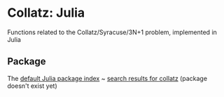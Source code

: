 # Collatz: Julia
Functions related to the Collatz/Syracuse/3N+1 problem, implemented in Julia
## Package
The [default Julia package index](https://juliapackages.com/packages) ~ [search results for collatz](https://juliapackages.com/packages/collatz) (package doesn't exist yet)
